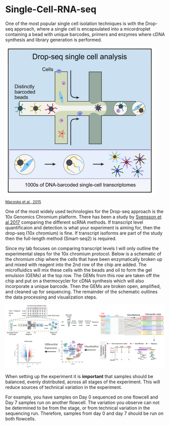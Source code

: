 # Single-Cell-RNA-seq

One of the most popular single cell isolation techniques is with the Drop-seq approach, where a single cell is encapsulated into a micordroplet containing a bead with unique barcodes, primers and enzymes where cDNA synthesis and library generation is performed.

![](https://github.com/dwill023/Single-Cell-RNA-seq/blob/main/figures/drop-seq.png) <sub>[Macosko et al., 2015](https://www.cell.com/cell/fulltext/S0092-8674(15)00549-8?_returnURL=https%3A%2F%2Flinkinghub.elsevier.com%2Fretrieve%2Fpii%2FS0092867415005498%3Fshowall%3Dtrue)</sub>

One of the most widely used technologies for the Drop-seq approach is the 10x Genomics Chromium platform. There has been a study by [Svensson et al,2017](https://www.nature.com/articles/nmeth.4220) comparing the different scRNA methods. If transcript level quantificaion and detection is what your experiment is aiming for, then the drop-seq (10x chromium) is fine. If transcript isoforms are part of the study then the full-length method (Smart-seq2) is required. 

Since my lab focuses on comparing transcript levels I will only outline the experimental steps for the 10x chromium protocol. Below is a schematic of the chromium chip where the cells that have been enzymatically broken up and mixed with reagent into the 2nd row of the chip are added. The microfluidics will mix these cells with the beads and oil to form the gel emulsion (GEMs) at the top row. The GEMs from this row are taken off the chip and put on a thermocycler for cDNA synthesis which will also incorporate a unique barcode. Then the GEMs are broken open, amplified, and cleaned up for sequencing. The remainder of the schematic outlines the data processing and visualization steps. 

![](https://github.com/dwill023/Single-Cell-RNA-seq/blob/main/figures/workflow.png)

When setting up the experiment it is **important** that samples should be balanced, evenly distributed, across all stages of the experiment. This will reduce sources of technical variation in the experiment. 

For example, you have samples on Day 0 sequenced on one flowcell and Day 7 samples run on another flowcell. The variation you observe can not be determined to be from the stage, or from technical variation in the sequencing run. Therefore, samples from day 0 and day 7 should be run on both flowcells. 


